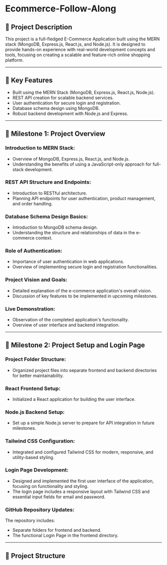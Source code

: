 # Ecommerce-Follow-Along

## 📜 Project Description  
This project is a full-fledged E-Commerce Application built using the MERN stack (MongoDB, Express.js, React.js, and Node.js). It is designed to provide hands-on experience with real-world development concepts and tools, focusing on creating a scalable and feature-rich online shopping platform.

---

## 🌟 Key Features  
- Built using the MERN Stack (MongoDB, Express.js, React.js, Node.js).  
- REST API creation for scalable backend services.  
- User authentication for secure login and registration.  
- Database schema design using MongoDB.  
- Robust backend development with Node.js and Express.  

---

## 🚀 Milestone 1: Project Overview  

### **Introduction to MERN Stack:**  
- Overview of MongoDB, Express.js, React.js, and Node.js.  
- Understanding the benefits of using a JavaScript-only approach for full-stack development.  

### **REST API Structure and Endpoints:**  
- Introduction to RESTful architecture.  
- Planning API endpoints for user authentication, product management, and order handling.  

### **Database Schema Design Basics:**  
- Introduction to MongoDB schema design.  
- Understanding the structure and relationships of data in the e-commerce context.  

### **Role of Authentication:**  
- Importance of user authentication in web applications.  
- Overview of implementing secure login and registration functionalities.  

### **Project Vision and Goals:**  
- Detailed explanation of the e-commerce application's overall vision.  
- Discussion of key features to be implemented in upcoming milestones.  

### **Live Demonstration:**  
- Observation of the completed application's functionality.  
- Overview of user interface and backend integration.  

---

## 🚀 Milestone 2: Project Setup and Login Page  

### **Project Folder Structure:**  
- Organized project files into separate frontend and backend directories for better maintainability.  

### **React Frontend Setup:**  
- Initialized a React application for building the user interface.  

### **Node.js Backend Setup:**  
- Set up a simple Node.js server to prepare for API integration in future milestones.  

### **Tailwind CSS Configuration:**  
- Integrated and configured Tailwind CSS for modern, responsive, and utility-based styling.  

### **Login Page Development:**  
- Designed and implemented the first user interface of the application, focusing on functionality and styling.  
- The login page includes a responsive layout with Tailwind CSS and essential input fields for email and password.  

### **GitHub Repository Updates:**  
The repository includes:  
- Separate folders for frontend and backend.  
- The functional Login Page in the frontend directory.  

---

## 📂 Project Structure  
